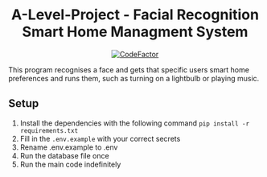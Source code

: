 <h1 align="center">A-Level-Project - Facial Recognition Smart Home Managment System</h1>

<p align="center"><a href="https://www.codefactor.io/repository/github/matthewkayne/facial-recognition-smart-home-managment-system"><img src="https://www.codefactor.io/repository/github/matthewkayne/facial-recognition-smart-home-managment-system/badge" alt="CodeFactor"></a></p>

This program recognises a face and gets that specific users smart home preferences and runs them, such as turning on a lightbulb or playing music.

## Setup

1. Install the dependencies with the following command `pip install -r requirements.txt`
2. Fill in the `.env.example` with your correct secrets
3. Rename .env.example to .env
4. Run the database file once
5. Run the main code indefinitely
